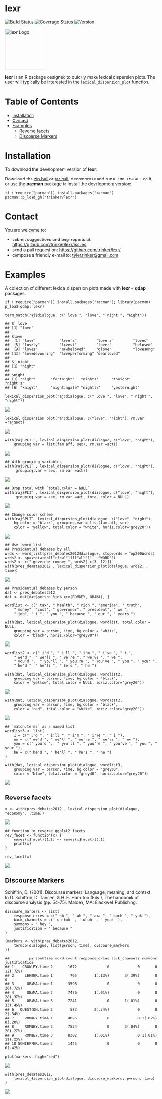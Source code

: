 lexr
============


[![Build
Status](https://travis-ci.org/trinker/lexr.svg?branch=master)](https://travis-ci.org/trinker/lexr)
[![Coverage
Status](https://coveralls.io/repos/trinker/lexr/badge.svg?branch=master)](https://coveralls.io/r/trinker/lexr?branch=master)
<a href="https://img.shields.io/badge/Version-0.1.0-orange.svg"><img src="https://img.shields.io/badge/Version-0.1.0-orange.svg" alt="Version"/></a>
</p>
<img src="inst/lexr_logo/r_lexr.png" width="135" alt="lexr Logo">

**lexr** is an R package designed to quickly make lexical dispersion
plots. The user will typically be interested in the
`lexical_dispersion_plot` function.


Table of Contents
============

-   [Installation](#installation)
-   [Contact](#contact)
-   [Examples](#examples)
    -   [Reverse facets](#reverse-facets)
    -   [Discourse Markers](#discourse-markers)

Installation
============


To download the development version of **lexr**:

Download the [zip ball](https://github.com/trinker/lexr/zipball/master)
or [tar ball](https://github.com/trinker/lexr/tarball/master),
decompress and run `R CMD INSTALL` on it, or use the **pacman** package
to install the development version:

    if (!require("pacman")) install.packages("pacman")
    pacman::p_load_gh("trinker/lexr")

Contact
=======

You are welcome to: 
* submit suggestions and bug-reports at: <https://github.com/trinker/lexr/issues> 
* send a pull request on: <https://github.com/trinker/lexr/> 
* compose a friendly e-mail to: <tyler.rinker@gmail.com>


Examples
========

A collection of different lexical dispersion plots made with **lexr** +
**qdap** packages.

    if (!require("pacman")) install.packages("pacman"); library(pacman)
    p_load(qdap, lexr)

    term_match(raj$dialogue, c(" love ", "love", " night ", "night"))

    ## $` love `
    ## [1] "love"
    ## 
    ## $love
    ##  [1] "love"           "love's"         "lovers"         "loved"         
    ##  [5] "lovely"         "lovest"         "lover"          "beloved"       
    ##  [9] "loves"          "newbeloved"     "glove"          "lovesong"      
    ## [13] "lovedevouring"  "loveperforming" "dearloved"     
    ## 
    ## $` night `
    ## [1] "night"
    ## 
    ## $night
    ## [1] "night"       "fortnight"   "nights"      "tonight"     "night's"    
    ## [6] "knight"      "nightingale" "nightly"     "yesternight"

    lexical_dispersion_plot(raj$dialogue, c(" love ", "love", " night ", "night"))

![](inst/figure/unnamed-chunk-3-1.png)

    lexical_dispersion_plot(raj$dialogue, c("love", "night"), rm.var =raj$act)

![](inst/figure/unnamed-chunk-3-2.png)

    with(rajSPLIT , lexical_dispersion_plot(dialogue, c("love", "night"),
        grouping.var = list(fam.aff, sex), rm.var =act))

![](inst/figure/unnamed-chunk-3-3.png)

    ## With grouping variables
    with(rajSPLIT , lexical_dispersion_plot(dialogue, c("love", "night"),
         grouping.var = sex, rm.var =act))

![](inst/figure/unnamed-chunk-3-4.png)

    ## Drop total with `total.color = NULL`
    with(rajSPLIT , lexical_dispersion_plot(dialogue, c("love", "night"),
         grouping.var = sex, rm.var =act, total.color = NULL))

![](inst/figure/unnamed-chunk-3-5.png)

    ## Change color scheme
    with(rajSPLIT, lexical_dispersion_plot(dialogue, c("love", "night"),
        bg.color = "black", grouping.var = list(fam.aff, sex),
        color = "yellow", total.color = "white", horiz.color="grey20"))

![](inst/figure/unnamed-chunk-3-6.png)

    ## Use `word_list`
    ## Presidential debates by all
    wrds <- word_list(pres_debates2012$dialogue, stopwords = Top200Words)
    wrds2 <- spaste(wrds[["rfswl"]][["all"]][, "WORD"])
    wrds2 <- c(" governor romney ", wrds2[-c(3, 12)])
    with(pres_debates2012 , lexical_dispersion_plot(dialogue, wrds2, , time))

![](inst/figure/unnamed-chunk-3-7.png)

    ## Presidential debates by person
    dat <- pres_debates2012
    dat <- dat[dat$person %in% qcv(ROMNEY, OBAMA), ]

    wordlist <- c(" tax", " health", " rich ", "america", " truth",
        " money", "cost", " governnor", " president", " we ",
        " job", " i ", " you ", " because ", " our ", " years ")

    with(dat, lexical_dispersion_plot(dialogue, wordlist, total.color = NULL,
        grouping.var = person, time, bg.color = "white",
        color = "black", horiz.color="grey80"))

![](inst/figure/unnamed-chunk-4-1.png)

    wordlist2 <- c(" i'd ", " i'll ", " i'm ", " i've ", " i ",
        " we'd ", " we'll ", " we're ", " we've ", " we ",
        " you'd ",  " you'll ", " you're ", " you've ", " you ", " your ",
        " he'd ", " he'll ", " he's ", " he ")

    with(dat, lexical_dispersion_plot(dialogue, wordlist2,
        grouping.var = person, time, bg.color = "black",
        color = "yellow", total.color = NULL, horiz.color="grey20"))

![](inst/figure/unnamed-chunk-4-2.png)

    with(dat, lexical_dispersion_plot(dialogue, wordlist2, 
        grouping.var = person, time, bg.color = "black",
        color = "red", total.color = "white", horiz.color="grey20"))

![](inst/figure/unnamed-chunk-4-3.png)

    ## `match.terms` as a named list
    wordlist3 <- list(
        I = c(" i'd ", " i'll ", " i'm ", " i've ", " i "),
        we = c(" we'd ", " we'll ", " we're ", " we've ", " we "),
        you = c(" you'd ",  " you'll ", " you're ", " you've ", " you ", " your "),
        he = c(" he'd ", " he'll ", " he's ", " he ")
    )

    with(dat, lexical_dispersion_plot(dialogue, wordlist3,
        grouping.var = person, time, bg.color = "grey60",
        color = "blue", total.color = "grey40", horiz.color="grey20"))

![](inst/figure/unnamed-chunk-5-1.png)

Reverse facets
--------------

    x <- with(pres_debates2012 , lexical_dispersion_plot(dialogue, "economy", ,time))

![](inst/figure/unnamed-chunk-6-1.png)

    ## function to reverse ggplot2 facets
    rev_facet <- function(x) {
        names(x$facet)[1:2] <- names(x$facet)[2:1]
        print(x)
    }

    rev_facet(x)

![](inst/figure/unnamed-chunk-6-2.png)

Discourse Markers
-----------------

Schiffrin, D. (2001). Discourse markers: Language, meaning, and
context.  
 In D. Schiffrin, D. Tannen, & H. E. Hamilton (Eds.), The handbook of  
 discourse analysis (pp. 54-75). Malden, MA: Blackwell Publishing.

    discoure_markers <- list(
        response_cries = c(" oh ", " ah ", " aha ", " ouch ", " yuk "),
        back_channels = c(" uh-huh ", " uhuh ", " yeah "),
        summons = " hey ",
        justification = " because "
    )

    (markers <- with(pres_debates2012,
        termco(dialogue, list(person, time), discoure_markers)
    ))

    ##         person&time word.count response_cries back_channels summons justification
    ## 1    CROWLEY.time 2       1672              0             0       0      12(.72%)
    ## 2     LEHRER.time 1        765        1(.13%)       3(.39%)       0             0
    ## 3      OBAMA.time 1       3598              0             0       0      26(.72%)
    ## 4      OBAMA.time 2       7476        1(.01%)             0       0      28(.37%)
    ## 5      OBAMA.time 3       7241              0       1(.01%)       0      33(.46%)
    ## 6   QUESTION.time 2        583        2(.34%)             0       0       2(.34%)
    ## 7     ROMNEY.time 1       4085              0             0 1(.02%)       8(.20%)
    ## 8     ROMNEY.time 2       7534              0       3(.04%)       0      20(.27%)
    ## 9     ROMNEY.time 3       8302        1(.01%)             0 1(.01%)      19(.23%)
    ## 10 SCHIEFFER.time 3       1445              0             0       0       6(.42%)

    plot(markers, high="red")

![](inst/figure/unnamed-chunk-7-1.png)

    with(pres_debates2012,
        lexical_dispersion_plot(dialogue, discoure_markers, person, time)
    )

![](inst/figure/unnamed-chunk-7-2.png)
